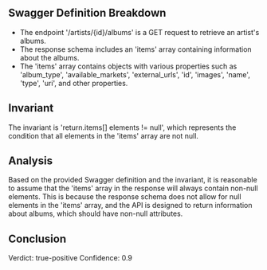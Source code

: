 ## Swagger Definition Breakdown
- The endpoint '/artists/{id}/albums' is a GET request to retrieve an artist's albums.
- The response schema includes an 'items' array containing information about the albums.
- The 'items' array contains objects with various properties such as 'album_type', 'available_markets', 'external_urls', 'id', 'images', 'name', 'type', 'uri', and other properties.

## Invariant
The invariant is 'return.items[] elements != null', which represents the condition that all elements in the 'items' array are not null.

## Analysis
Based on the provided Swagger definition and the invariant, it is reasonable to assume that the 'items' array in the response will always contain non-null elements. This is because the response schema does not allow for null elements in the 'items' array, and the API is designed to return information about albums, which should have non-null attributes.

## Conclusion
Verdict: true-positive
Confidence: 0.9
